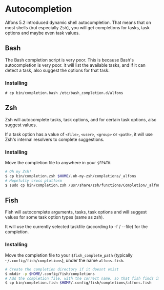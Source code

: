 # Autocompletion

Alfons 5.2 introduced dynamic shell autocompletion. That means that on most shells (but especially Zsh), you will get completions for tasks, task options and maybe even task values.

## Bash

The Bash completion script is very poor. This is because Bash's autocompletion is very poor. It will list the available tasks, and if it can detect a task, also suggest the options for that task.

### Installing

```
# cp bin/completion.bash /etc/bash_completion.d/alfons
```

## Zsh

Zsh will autocomplete tasks, task options, and for certain task options, also suggest values.

If a task option has a value of `<file>`, `<user>`, `<group>` or `<path>`, it will use Zsh's internal resolvers to complete suggestions.

### Installing

Move the completion file to anywhere in your `$FPATH`.

```sh
# Oh my Zsh!
$ cp bin/completion.zsh $HOME/.oh-my-zsh/completions/_alfons
# Hopefully cross platform
$ sudo cp bin/completion.zsh /usr/share/zsh/functions/Completion/_alfons
```

## Fish

Fish will autocomplete arguments, tasks, task options and will suggest values for some task option types (same as zsh).

It will use the currently selected taskfile (according to -f / --file) for the completion.

### Installing

Move the completion file to your `$fish_complete_path` (typically `~/.config/fish/completions`), under the name `alfons.fish`.

```sh
# Create the completion directory if it doesnt exist
$ mkdir -p $HOME/.config/fish/completions
# Add the completion file, with the correct name, so that fish finds it
$ cp bin/completion.fish $HOME/.config/fish/completions/alfons.fish
```